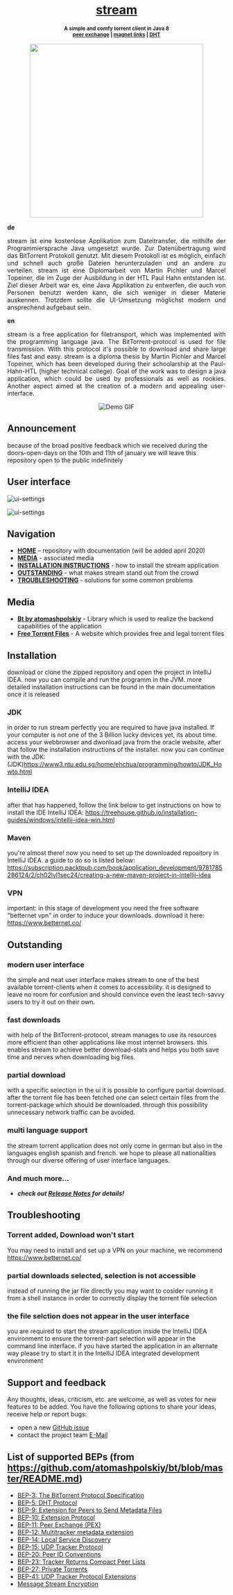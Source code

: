 <h1 align="center">
    <a href="https://github.com/PichlerMartin/stream/">stream</a>
</h1>

<p align="center"><strong>
<sup>
A simple and comfy torrent client in Java 8
<br/><a href="http://bittorrent.org/beps/bep_0011.html">peer exchange</a> | <a href="http://bittorrent.org/beps/bep_0009.html">magnet links</a> | <a href="http://bittorrent.org/beps/bep_0005.html">DHT</a>
</sup>
</strong></p>

<p align="center"> 
<img src="https://i.ibb.co/28NTH0B/logo.png" height="400" widht="400">
</p>

<b>de</b>
<p align="justify">
    stream ist eine kostenlose Applikation zum Dateitransfer, die mithilfe der Programmiersprache Java umgesetzt wurde. Zur Datenübertragung wird das BitTorrent Protokoll genutzt. Mit diesem Protokoll ist es möglich, einfach und schnell auch große Dateien herunterzuladen und an andere zu verteilen. stream ist eine Diplomarbeit von Martin Pichler und Marcel Topeiner, die im Zuge der Ausbildung in der HTL Paul Hahn entstanden ist. Ziel dieser Arbeit war es, eine Java Applikation zu entwerfen, die auch von Personen benutzt werden kann, die sich weniger in dieser Materie auskennen. Trotzdem sollte die UI-Umsetzung möglichst modern und ansprechend aufgebaut sein.
</p>
<b>en</b>
<p align="justify">
    stream is a free application for filetransport, which was implemented with the programming language java. The BitTorrent-protocol is used for file transmission. With this protocol it's possible to download and share large files fast and easy. stream is a diploma thesis by Martin Pichler and Marcel Topeiner, which has been developed during their schoolarship at the Paul-Hahn-HTL (higher technical college). Goal of the work was to design a java application, which could be used by professionals as well as rookies. Another aspect aimed at the creation of a modern and appealing user-interface.
</p>
</div>


<p align="center">
    <img src="https://i.ibb.co/QYwvCdj/demo.gif" alt="Demo GIF">
</p>

## Announcement
because of the broad positive feedback which we received during the doors-open-days on the 10th and 11th of january we will leave this repository open to the public indefinitely

## User interface

![ui-settings](https://i.ibb.co/PmmC3p7/stream-UI-Add-Torrent.png)

![ui-settings](https://i.ibb.co/ZcqXhyS/stream-UI-Settings.png)

## Navigation

* **[HOME](https://github.com/PichlerMartin/stream)** – repository with documentation (will be added april 2020)
* **[MEDIA](#media)** - associated media
* **[INSTALLATION INSTRUCTIONS](#installation)** - how to install the stream application
* **[OUTSTANDING](#outstanding)** - what makes stream stand out from the crowd
* **[TROUBLESHOOTING](#troubleshooting)** - solutions for some common problems

## Media

* **[Bt by atomashpolskiy](https://github.com/atomashpolskiy/bt)** - Library which is used to realize the backend capabilities of the application
* **[Free Torrent Files](http://www.legittorrents.info/)** - A website which provides free and legal torrent files

## Installation
 download or clone the zipped repository and open the project in
 IntelliJ IDEA. now you can compile and run the programm
 in the JVM. more detailed installation instructions can be found in the
 main documentation once it is released
 
### JDK
 
 in order to run stream perfectly you are required to have java installed. If your computer is not one of the 3 Billion lucky devices yet, its about time. access your webbrowser and dwonload java from the oracle website, after that follow the installation instructions of the installer. now you can continue with the JDK:
 (JDK)https://www3.ntu.edu.sg/home/ehchua/programming/howto/JDK_Howto.html
 
### IntelliJ IDEA

 after that has happened, follow the link below to get instructions on how to install the IDE IntelliJ IDEA:
 https://treehouse.github.io/installation-guides/windows/intellij-idea-win.html

### Maven

 you're almost there! now you need to set up the downloaded repository in IntelliJ IDEA. a guide to do so is listed below:
 https://subscription.packtpub.com/book/application_development/9781785286124/2/ch02lvl1sec24/creating-a-new-maven-project-in-intellij-idea
 
### VPN

 important: in this stage of development you need the free software "betternet vpn" in order to induce your downloads. download it here:
 https://www.betternet.co/
 
## Outstanding

### modern user interface

the simple and neat user interface makes stream to one of the best available torrent-clients when it comes to accessibility. it is designed to leave no room for confusion and should convince even the least tech-savvy users to try it out on their own.

### fast downloads

with help of the BitTorrent-protocol, stream manages to use its resources more efficient than other applications like most internet browsers. this enables stream to achieve better download-stats and helps you both save time and nerves when downloading big files.

### partial download

with a specific selection in the ui it is possible to configure partial download. after the torrent file has been fetched one can select
certain files from the torrent-package which should be downloaded. through this possibility unnecessary network traffic can be avoided.

### multi language support

the stream torrent application does not only come in german but also in the languages english spanish and french. we hope to please all nationalities through our diverse offering of user interface languages.
### And much more...

* _**check out [Release Notes](https://github.com/PichlerMartin/stream/blob/master/RELEASE-NOTES.md) for details!**_
 
## Troubleshooting

### Torrent added, Download won't start

You may need to install and set up a VPN on your machine, we recommend https://www.betternet.co/

### partial downloads selected, selection is not accessible

instead of running the jar file directly you may want to cosider running it from a shell instance in order to correctly display
the torrent file selection

### the file selction does not appear in the user interface

you are required to start the stream application inside the IntelliJ IDEA environment to ensure the torrent-part selection will appear in the command line interface. if you have started the application in an alternate way please try to start it in the IntelliJ IDEA integrated development environment

## Support and feedback

Any thoughts, ideas, criticism, etc. are welcome, as well as votes for new features to be added. You have the following options to share your ideas, receive help or report bugs:

* open a new [GitHub issue](https://github.com/PichlerMartin/stream/issues)
* contact the project team [E-Mail](mailto:40146720150314@litec.ac.at)
 
## List of supported BEPs (from https://github.com/atomashpolskiy/bt/blob/master/README.md)

* [BEP-3: The BitTorrent Protocol Specification](http://bittorrent.org/beps/bep_0003.html)
* [BEP-5: DHT Protocol](http://bittorrent.org/beps/bep_0005.html)
* [BEP-9: Extension for Peers to Send Metadata Files](http://bittorrent.org/beps/bep_0009.html)
* [BEP-10: Extension Protocol](http://bittorrent.org/beps/bep_0010.html)
* [BEP-11: Peer Exchange (PEX)](http://bittorrent.org/beps/bep_0011.html)
* [BEP-12: Multitracker metadata extension](http://bittorrent.org/beps/bep_0012.html)
* [BEP-14: Local Service Discovery](http://bittorrent.org/beps/bep_0014.html)
* [BEP-15: UDP Tracker Protocol](http://bittorrent.org/beps/bep_0015.html)
* [BEP-20: Peer ID Conventions](http://bittorrent.org/beps/bep_0020.html)
* [BEP-23: Tracker Returns Compact Peer Lists](http://bittorrent.org/beps/bep_0023.html)
* [BEP-27: Private Torrents](http://bittorrent.org/beps/bep_0027.html)
* [BEP-41: UDP Tracker Protocol Extensions](http://bittorrent.org/beps/bep_0041.html)
* [Message Stream Encryption](http://wiki.vuze.com/w/Message_Stream_Encryption)
